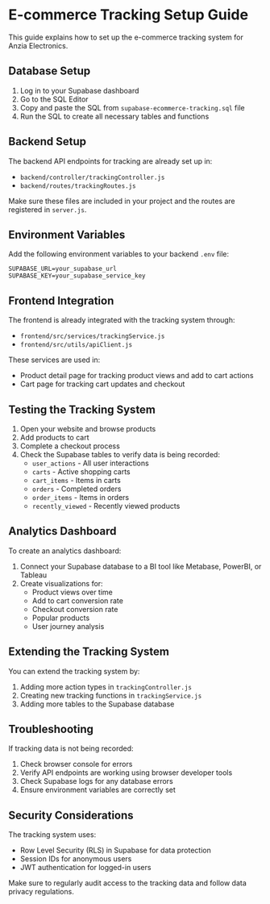 # E-commerce Tracking Setup Guide

This guide explains how to set up the e-commerce tracking system for Anzia Electronics.

## Database Setup

1. Log in to your Supabase dashboard
2. Go to the SQL Editor
3. Copy and paste the SQL from `supabase-ecommerce-tracking.sql` file
4. Run the SQL to create all necessary tables and functions

## Backend Setup

The backend API endpoints for tracking are already set up in:
- `backend/controller/trackingController.js`
- `backend/routes/trackingRoutes.js`

Make sure these files are included in your project and the routes are registered in `server.js`.

## Environment Variables

Add the following environment variables to your backend `.env` file:

```
SUPABASE_URL=your_supabase_url
SUPABASE_KEY=your_supabase_service_key
```

## Frontend Integration

The frontend is already integrated with the tracking system through:
- `frontend/src/services/trackingService.js`
- `frontend/src/utils/apiClient.js`

These services are used in:
- Product detail page for tracking product views and add to cart actions
- Cart page for tracking cart updates and checkout

## Testing the Tracking System

1. Open your website and browse products
2. Add products to cart
3. Complete a checkout process
4. Check the Supabase tables to verify data is being recorded:
   - `user_actions` - All user interactions
   - `carts` - Active shopping carts
   - `cart_items` - Items in carts
   - `orders` - Completed orders
   - `order_items` - Items in orders
   - `recently_viewed` - Recently viewed products

## Analytics Dashboard

To create an analytics dashboard:

1. Connect your Supabase database to a BI tool like Metabase, PowerBI, or Tableau
2. Create visualizations for:
   - Product views over time
   - Add to cart conversion rate
   - Checkout conversion rate
   - Popular products
   - User journey analysis

## Extending the Tracking System

You can extend the tracking system by:

1. Adding more action types in `trackingController.js`
2. Creating new tracking functions in `trackingService.js`
3. Adding more tables to the Supabase database

## Troubleshooting

If tracking data is not being recorded:

1. Check browser console for errors
2. Verify API endpoints are working using browser developer tools
3. Check Supabase logs for any database errors
4. Ensure environment variables are correctly set

## Security Considerations

The tracking system uses:
- Row Level Security (RLS) in Supabase for data protection
- Session IDs for anonymous users
- JWT authentication for logged-in users

Make sure to regularly audit access to the tracking data and follow data privacy regulations.